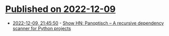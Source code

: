 # [Published on 2022-12-09](index.md)

* [2022-12-09, 21:45:50](https://news.ycombinator.com/item?id=33926782) - [Show HN: Panoptisch – A recursive dependency scanner for Python projects](https://github.com/R9295/panoptisch)
